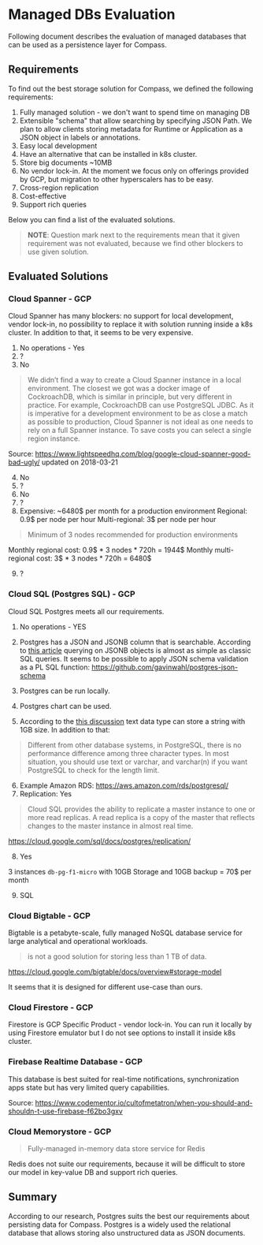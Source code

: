 # Managed DBs Evaluation

Following document describes the evaluation of managed databases that can be used as a
persistence layer for Compass. 

## Requirements
To find out the best storage solution for Compass, we defined the following requirements: 
1. Fully managed solution - we don't want to spend time on managing DB
2. Extensible "schema" that allow searching by specifying JSON Path. 
We plan to allow clients storing metadata for Runtime or Application as a JSON object in labels or annotations. 
3. Easy local development
4. Have an alternative that can be installed in k8s cluster.
5. Store big documents ~10MB
6. No vendor lock-in.
At the moment we focus only on offerings provided by GCP, but migration
to other hyperscalers has to be easy.
7. Cross-region replication
8. Cost-effective
9. Support rich queries

Below you can find a list of the evaluated solutions.
> **NOTE**: Question mark next to the requirements mean that it given requirement was not evaluated, because
we find other blockers to use given solution.

## Evaluated Solutions

### Cloud Spanner - GCP
Cloud Spanner has many blockers: no support for local development, vendor lock-in, no possibility to replace it with solution running inside a k8s cluster. In addition to that, it seems to be very expensive.

1. No operations - Yes
2. ? 
3. No
> We didn’t find a way to create a Cloud Spanner instance in a local environment. 
The closest we got was a docker image of CockroachDB, which is similar in principle, but very different in practice. 
For example, CockroachDB can use PostgreSQL JDBC. As it is imperative for a development environment to be as close a match as possible to production, Cloud Spanner is not ideal as one needs to rely on a full Spanner instance.
To save costs you can select a single region instance.

Source: https://www.lightspeedhq.com/blog/google-cloud-spanner-good-bad-ugly/ updated on 2018-03-21

4. No
5. ?
6. No
7. ?
8. Expensive: ~6480$ per month for a production environment
Regional: 0.9$ per node per hour
Multi-regional: 3$ per node per hour
> Minimum of 3 nodes recommended for production environments

Monthly regional cost: 0.9$ * 3 nodes * 720h = 1944$
Monthly multi-regional cost: 3$ * 3 nodes * 720h = 6480$

9. ?

### Cloud SQL (Postgres SQL) - GCP
Cloud SQL Postgres meets all our requirements.

1. No operations - YES
2. Postgres has a JSON and JSONB column that is searchable. 
According to [this article](https://hackernoon.com/how-to-query-jsonb-beginner-sheet-cheat-4da3aa5082a3) querying on JSONB objects is almost as simple as classic SQL queries.
It seems to be possible to apply JSON schema validation as a PL SQL function: https://github.com/gavinwahl/postgres-json-schema

3. Postgres can be run locally.
4. Postgres chart can be used.
5.  According to the [this discussion](https://dba.stackexchange.com/questions/189876/size-limit-of-character-varying-postgresql)  text data type can store a string with 1GB size.
   In addition to that:
   > Different from other database systems, in PostgreSQL, there is no performance difference among three character types. In most situation, you should use text or varchar, and varchar(n) if you want PostgreSQL to check for the length limit.

6. Example Amazon RDS: https://aws.amazon.com/rds/postgresql/
7. Replication: Yes
> Cloud SQL provides the ability to replicate a master instance to one or more read replicas. A read replica is a copy of the master that reflects changes to the master instance in almost real time.

https://cloud.google.com/sql/docs/postgres/replication/

8. Yes

3 instances `db-pg-f1-micro` with 10GB Storage and 10GB backup = 70$ per month

9. SQL

### Cloud Bigtable - GCP
Bigtable is a petabyte-scale, fully managed NoSQL database service for large analytical and operational workloads.
>  is not a good solution for storing less than 1 TB of data.

https://cloud.google.com/bigtable/docs/overview#storage-model

It seems that it is designed for different use-case than ours.


### Cloud Firestore - GCP
Firestore is GCP Specific Product - vendor lock-in. You can run it locally by using 
Firestore emulator but I do not see options to install it inside k8s cluster.

### Firebase Realtime Database - GCP
This database is best suited for real-time notifications, synchronization apps state but has
very limited query capabilities. 

Source: https://www.codementor.io/cultofmetatron/when-you-should-and-shouldn-t-use-firebase-f62bo3gxv

### Cloud Memorystore - GCP
> Fully-managed in-memory data store service for Redis

Redis does not suite our requirements, because it will be difficult to store our model in key-value DB 
and support rich queries. 

## Summary
According to our research, Postgres suits the best our requirements about persisting data for Compass.
Postgres is a widely used the relational database that allows storing also unstructured data as JSON documents.